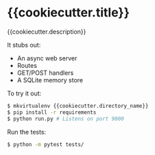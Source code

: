 # {{cookiecutter.title}}

{{cookiecutter.description}}

It stubs out:
 * An async web server
 * Routes
 * GET/POST handlers
 * A SQLite memory store

To try it out:
```bash
$ mkvirtualenv {{cookiecutter.directory_name}}
$ pip install -r requirements
$ python run.py # Listens on port 9000
```

Run the tests:
```bash
$ python -m pytest tests/
```

